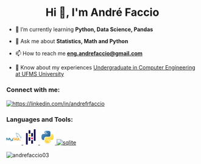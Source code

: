 <h1 align="center">Hi 👋, I'm André Faccio</h1>

- 🌱 I’m currently learning **Python, Data Science, Pandas**

- 💬 Ask me about **Statistics, Math and Python**

- 📫 How to reach me **eng.andrefaccio@gmail.com**

- 📄 Know about my experiences [Undergraduate in Computer Engineering at UFMS University](https://www.ufms.br/)

<h3 align="left">Connect with me:</h3>
<p align="left">
<a href="https://linkedin.com/in/https://linkedin.com/in/andrefrfaccio" target="blank"><img align="center" src="https://raw.githubusercontent.com/rahuldkjain/github-profile-readme-generator/master/src/images/icons/Social/linked-in-alt.svg" alt="https://linkedin.com/in/andrefrfaccio" height="30" width="40" /></a>
</p>

<h3 align="left">Languages and Tools:</h3>
<p align="left"> <a href="https://www.mysql.com/" target="_blank" rel="noreferrer"> <img src="https://raw.githubusercontent.com/devicons/devicon/master/icons/mysql/mysql-original-wordmark.svg" alt="mysql" width="40" height="40"/> </a> <a href="https://pandas.pydata.org/" target="_blank" rel="noreferrer"> <img src="https://raw.githubusercontent.com/devicons/devicon/2ae2a900d2f041da66e950e4d48052658d850630/icons/pandas/pandas-original.svg" alt="pandas" width="40" height="40"/> </a> <a href="https://www.python.org" target="_blank" rel="noreferrer"> <img src="https://raw.githubusercontent.com/devicons/devicon/master/icons/python/python-original.svg" alt="python" width="40" height="40"/> </a> <a href="https://www.sqlite.org/" target="_blank" rel="noreferrer"> <img src="https://www.vectorlogo.zone/logos/sqlite/sqlite-icon.svg" alt="sqlite" width="40" height="40"/> </a> </p>

<p><img align="center" src="https://github-readme-stats.vercel.app/api/top-langs?username=andrefaccio03&show_icons=true&locale=en&layout=compact" alt="andrefaccio03" /></p>


<!---
AndreFaccio03/AndreFaccio03 is a ✨ special ✨ repository because its `README.md` (this file) appears on your GitHub profile.
You can click the Preview link to take a look at your changes.
--->
